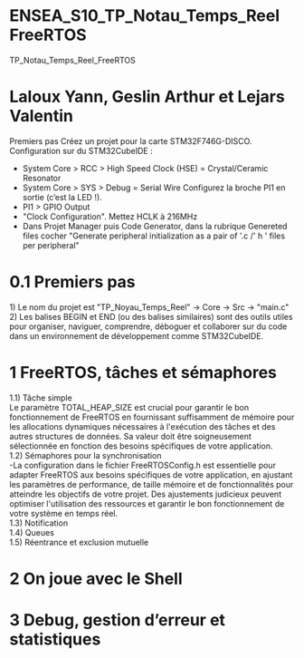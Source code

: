 # ENSEA_S10_TP_Notau_Temps_Reel FreeRTOS
TP_Notau_Temps_Reel_FreeRTOS
# Laloux Yann, Geslin Arthur et Lejars Valentin
Premiers pas
Créez un projet pour la carte STM32F746G-DISCO.
Configuration sur du STM32CubeIDE :
- System Core > RCC > High Speed Clock (HSE) = Crystal/Ceramic Resonator
- System Core > SYS > Debug = Serial Wire
Configurez la broche PI1 en sortie (c’est la LED !).
- PI1 > GPIO Output
- "Clock Configuration". Mettez HCLK à 216MHz
-  Dans Projet Manager puis Code Generator, dans la rubrique Genereted files cocher "Generate peripheral initialization as a pair of '.c /' h ' files per peripheral"
  
<h1>0.1 Premiers pas </h1>
1) Le nom du projet est "TP_Noyau_Temps_Reel" -> Core -> Src -> "main.c"
2) Les balises BEGIN et END (ou des balises similaires) sont des outils utiles pour organiser, naviguer, comprendre, déboguer et collaborer sur du code dans un environnement de développement comme STM32CubeIDE.

<h1>1 FreeRTOS, tâches et sémaphores</h1>
1.1) Tâche simple <br/>
Le paramètre TOTAL_HEAP_SIZE est crucial pour garantir le bon fonctionnement de FreeRTOS en fournissant suffisamment de mémoire pour les allocations dynamiques nécessaires à l'exécution des tâches et des autres structures de données. Sa valeur doit être soigneusement sélectionnée en fonction des besoins spécifiques de votre application. <br/>
1.2) Sémaphores pour la synchronisation <br/>
-La configuration dans le fichier FreeRTOSConfig.h est essentielle pour adapter FreeRTOS aux besoins spécifiques de votre application, en ajustant les paramètres de performance, de taille mémoire et de fonctionnalités pour atteindre les objectifs de votre projet. Des ajustements judicieux peuvent optimiser l'utilisation des ressources et garantir le bon fonctionnement de votre système en temps réel. <br/>
1.3) Notification <br/>
1.4) Queues <br/>
1.5) Réentrance et exclusion mutuelle <br/>

<h1>2 On joue avec le Shell</h1>

<h1>3 Debug, gestion d’erreur et statistiques</h1>



